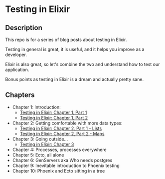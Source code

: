 # Testing in Elixir

## Description

This repo is for a series of blog posts about testing in Elixir.

Testing in general is great, it is useful, and it helps you improve as a developer.

Elixir is also great, so let's combine the two and understand how to test our application.

Bonus points as testing in Elixir is a dream and actually pretty sane.

## Chapters

* Chapter 1: Introduction:
    * [Testing in Elixir: Chapter 1, Part 1](https://medium.com/@hoodsuphopeshigh/testing-in-elixir-chapter-1-introduction-c263c31a3de8)
    * [Testing in Elixir: Chapter 1, Part 2](https://medium.com/@hoodsuphopeshigh/testing-in-elixir-chapter-1-introduction-e724a15d2f3)
* Chapter 2: Getting comfortable with more data types:
    * [Testing in Elixir: Chapter 2, Part 1 - Lists](https://medium.com/@hoodsuphopeshigh/testing-in-elixir-chapter-2-getting-comfortable-with-more-data-types-8174cac7ca7f)
    * [Testing in Elixir: Chapter 2, Part 2 - Maps](https://medium.com/@hoodsuphopeshigh/testing-in-elixir-chapter-2-getting-comfortable-with-more-data-types-83fc2076f070)
* Chapter 3: Going outside...
    * [Testing in Elixir: Chapter 3](https://medium.com/@hoodsuphopeshigh/testing-in-elixir-chapter-3-the-outside-world-is-scary-96748c920d9b)
* Chapter 4: Processes, processes everywhere
* Chapter 5: Ecto, all alone
* Chapter 6: GenServers aka Who needs postgres
* Chapter 9: Inevitable introduction to Phoenix testing
* Chapter 10: Phoenix and Ecto sitting in a tree
